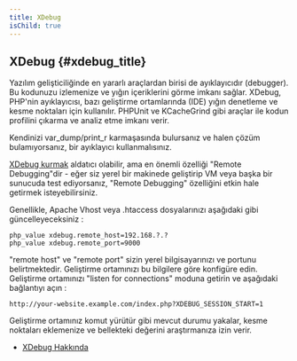 ```yaml
---
title: XDebug
isChild: true
---
```


## XDebug {#xdebug_title}

Yazılım gelişticiliğinde en yararlı araçlardan birisi de ayıklayıcıdır (debugger). Bu kodunuzu izlemenize ve yığın 
içeriklerini görme imkanı sağlar. XDebug, PHP'nin ayıklayıcısı, bazı geliştirme ortamlarında (IDE) yığın denetleme ve kesme noktaları için 
kullanılır. PHPUnit ve KCacheGrind gibi araçlar ile kodun profilini çıkarma ve analiz etme imkanı verir.

Kendinizi var_dump/print_r karmaşasında bulursanız ve halen çözüm bulamıyorsanız, bir ayıklayıcı kullanmalısınız. 

[XDebug kurmak][xdebug-install] aldatıcı olabilir, ama en önemli özelliği "Remote Debugging"dir - eğer siz yerel bir 
makinede geliştirip VM veya başka bir sunucuda test ediyorsanız, "Remote Debugging" özelliğini etkin hale getirmek 
isteyebilirsiniz.

Genellikle, Apache Vhost veya .htaccess dosyalarınızı aşağıdaki gibi güncelleyeceksiniz : 

    php_value xdebug.remote_host=192.168.?.?
    php_value xdebug.remote_port=9000

"remote host" ve "remote port" sizin yerel bilgisayarınızı ve portunu belirtmektedir. Geliştirme ortamınızı bu bilgilere 
göre konfigüre edin. Geliştirme ortamınızı "listen for connections" moduna getirin ve aşağıdaki bağlantıyı açın : 

    http://your-website.example.com/index.php?XDEBUG_SESSION_START=1

Geliştirme ortamınız komut yürütür gibi mevcut durumu yakalar, kesme noktaları eklemenize ve bellekteki değerini 
araştırmanıza izin verir.

 * [XDebug Hakkında][xdebug-docs]

[xdebug-docs]: http://xdebug.org/docs/
[xdebug-install]: http://xdebug.org/docs/install
